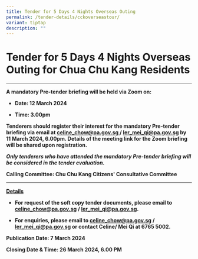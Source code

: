 ```yaml
---
title: Tender for 5 Days 4 Nights Overseas Outing
permalink: /tender-details/cckoverseastour/
variant: tiptap
description: ""
---
```

<h1><strong>Tender for 5 Days 4 Nights Overseas Outing for Chua Chu Kang Residents</strong></h1>
<hr>
<p><strong>A mandatory Pre-tender briefing will be held via Zoom on:</strong>
</p>
<ul data-tight="true" class="tight">
<li>
<p><strong>Date: 12 March 2024</strong>
</p>
</li>
<li>
<p><strong>Time: 3.00pm</strong>
</p>
</li>
</ul>
<p><strong>Tenderers should register their interest for the mandatory Pre-tender briefing via email at <a href="mailto:celine_chow@pa.gov.sg" rel="noopener noreferrer nofollow" target="_blank">celine_chow@pa.gov.sg </a>/ <a href="mailto:ler_mei_qi@pa.gov.sg" rel="noopener noreferrer nofollow" target="_blank">ler_mei_qi@pa.gov.sg</a> by 11 March 2024, 6.00pm. Details of the meeting link for the Zoom briefing will be shared upon registration.</strong>
</p>
<p><strong><em>Only tenderers who have attended the mandatory Pre-tender briefing will be considered in the tender evaluation.</em></strong>
</p>
<p><strong>Calling Committee: Chu Chu Kang Citizens' Consultative Committee</strong>
</p>
<hr>
<p><strong><u>Details</u></strong>
</p>
<ul data-tight="true" class="tight">
<li>
<p><strong>For request of the soft copy tender documents, please email to <a href="mailto:celine_chow@pa.gov.sg" rel="noopener noreferrer nofollow" target="_blank">celine_chow@pa.gov.s</a><a rel="noopener noreferrer nofollow" target="_blank">g </a>/ <a href="mailto:ler_mei_qi@pa.gov.sg" rel="noopener noreferrer nofollow" target="_blank">ler_mei_qi@pa.gov.sg</a>.</strong>
</p>
</li>
<li>
<p><strong>For enquiries, please email to <a href="mailto:celine_chow@pa.gov.sg" rel="noopener noreferrer nofollow" target="_blank">celine_chow@pa.gov.sg</a> / <a href="mailto:ler_mei_qi@pa.gov.sg" rel="noopener noreferrer nofollow" target="_blank">ler_mei_qi@pa.gov.sg</a> or contact Celine/ Mei Qi at 6765 5002.</strong>
</p>
</li>
</ul>
<p><strong>Publication Date: 7 March 2024</strong>
</p>
<p><strong>Closing Date &amp; Time: 26 March 2024, 6.00 PM</strong>
</p>